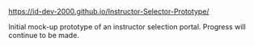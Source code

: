https://id-dev-2000.github.io/Instructor-Selector-Prototype/

Initial mock-up prototype of an instructor selection portal. Progress will continue to be made.
